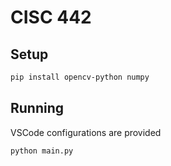 # CISC 442

## Setup

```bash
pip install opencv-python numpy
```

## Running

VSCode configurations are provided

```bash
python main.py
```